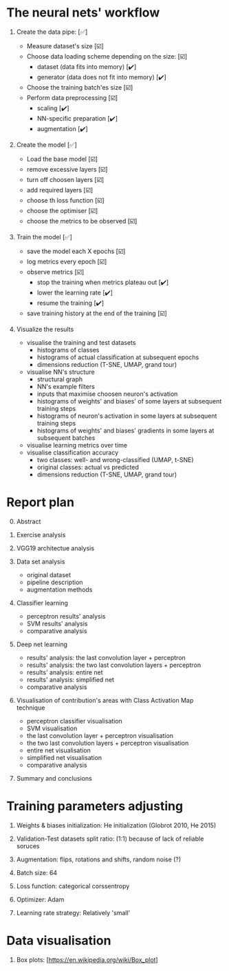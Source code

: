 # The neural nets' workflow

1. Create the data pipe: [:white_check_mark:]
    - Measure dataset's size [:ballot_box_with_check:]
    - Choose data loading scheme depending on the size: [:ballot_box_with_check:]
        - dataset (data fits into memory) [:heavy_check_mark:]
        - generator (data does not fit into memory) [:heavy_check_mark:]
    - Choose the training batch'es size [:ballot_box_with_check:]
    - Perform data preprocessing [:ballot_box_with_check:]
        - scaling [:heavy_check_mark:]
        - NN-specific preparation [:heavy_check_mark:]
        - augmentation [:heavy_check_mark:]
2. Create the model [:white_check_mark:]
    - Load the base model [:ballot_box_with_check:]
    - remove excessive layers [:ballot_box_with_check:]
    - turn off choosen layers [:ballot_box_with_check:]
    - add required layers [:ballot_box_with_check:]
    - choose th loss function [:ballot_box_with_check:]
    - choose the optimiser [:ballot_box_with_check:]
    - choose the metrics to be observed [:ballot_box_with_check:]

3. Train the model [:white_check_mark:]
    - save the model each X epochs [:ballot_box_with_check:]
    - log metrics every epoch [:ballot_box_with_check:]
    - observe metrics [:ballot_box_with_check:]
        - stop the training when metrics plateau out [:heavy_check_mark:]
        - lower the learning rate [:heavy_check_mark:]
        - resume the training [:heavy_check_mark:]
    - save training history at the end of the training [:ballot_box_with_check:]

4. Visualize the results
    - visualise the training and test datasets
        - histograms of classes
        - histograms of actual classification at subsequent epochs
        - dimensions reduction (T-SNE, UMAP, grand tour)
    - visualise NN's structure
        - structural graph
        - NN's example filters
        - inputs that maximise choosen neuron's activation
        - histograms of weights' and biases' of some layers at subsequent training steps
        - histograms of neuron's activation in some layers at subsequent training steps
        - histograms of weights' and biases' gradients in some layers at subsequent batches
    - visualise learning metrics over time
    - visualise classification accuracy
        - two classes: well- and wrong-classified (UMAP, t-SNE)
        - original classes: actual vs predicted
        - dimensions reduction (T-SNE, UMAP, grand tour)


# Report plan

0. Abstract

1. Exercise analysis

2. VGG19 architectue analysis

3. Data set analysis
    - original dataset
    - pipeline description
    - augmentation methods

4. Classifier learning
    - perceptron results' analysis
    - SVM results' analysis
    - comparative analysis

4. Deep net learning
    - results' analysis: the last convolution layer + perceptron
    - results' analysis: the two last convolution layers + perceptron
    - results' analysis: entire net
    - results' analysis: simplified net
    - comparative analysis

5. Visualisation of contribution's areas with Class Activation Map technique
    - perceptron classifier visualisation
    - SVM visualisation
    - the last convolution layer + perceptron visualisation
    - the two last convolution layers + perceptron visualisation
    - entire net visualisation
    - simplified net visualisation
    - comparative analysis

6. Summary and conclusions


# Training parameters adjusting

1. Weights & biases initialization: He initialization (Globrot 2010, He 2015)

2. Validation-Test datasets split ratio: (1:1) because of lack of reliable soruces
 
3. Augmentation: flips, rotations and shifts, random noise (?)

4. Batch size: 64

5. Loss function: categorical corssentropy

6. Optimizer: Adam

7. Learning rate strategy: Relatively 'small'


# Data visualisation

1. Box plots: [https://en.wikipedia.org/wiki/Box_plot]
